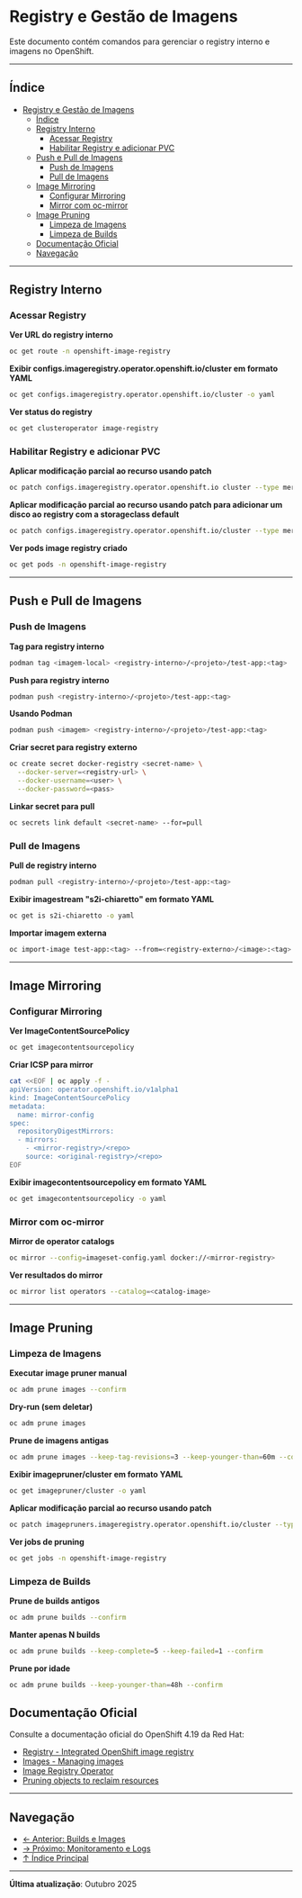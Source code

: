 # Registry e Gestão de Imagens

Este documento contém comandos para gerenciar o registry interno e imagens no OpenShift.

---

## Índice

- [Registry e Gestão de Imagens](#registry-e-gestão-de-imagens)
  - [Índice](#índice)
  - [Registry Interno](#registry-interno)
    - [Acessar Registry](#acessar-registry)
    - [Habilitar Registry e adicionar PVC](#habilitar-registry-e-adicionar-pvc)
  - [Push e Pull de Imagens](#push-e-pull-de-imagens)
    - [Push de Imagens](#push-de-imagens)
    - [Pull de Imagens](#pull-de-imagens)
  - [Image Mirroring](#image-mirroring)
    - [Configurar Mirroring](#configurar-mirroring)
    - [Mirror com oc-mirror](#mirror-com-oc-mirror)
  - [Image Pruning](#image-pruning)
    - [Limpeza de Imagens](#limpeza-de-imagens)
    - [Limpeza de Builds](#limpeza-de-builds)
  - [Documentação Oficial](#documentação-oficial)
  - [Navegação](#navegação)
---

## Registry Interno

### Acessar Registry
**Ver URL do registry interno**

```bash
oc get route -n openshift-image-registry
```

**Exibir configs.imageregistry.operator.openshift.io/cluster em formato YAML**

```bash
oc get configs.imageregistry.operator.openshift.io/cluster -o yaml
```

**Ver status do registry**

```bash
oc get clusteroperator image-registry
```

### Habilitar Registry e adicionar PVC 
**Aplicar modificação parcial ao recurso usando patch**

```bash
oc patch configs.imageregistry.operator.openshift.io cluster --type merge --patch '{"spec":{"managementState":"Managed"}}'
```

**Aplicar modificação parcial ao recurso usando patch para adicionar um disco ao registry com a storageclass default**

```bash
oc patch configs.imageregistry.operator.openshift.io/cluster --type merge -p '{"spec":{"storage":{"pvc":{"claim":""}}}}'
```

**Ver pods image registry criado**

```bash
oc get pods -n openshift-image-registry
```
---

## Push e Pull de Imagens

### Push de Imagens
**Tag para registry interno**

```bash ignore-test
podman tag <imagem-local> <registry-interno>/<projeto>/test-app:<tag>
```

**Push para registry interno**

```bash ignore-test
podman push <registry-interno>/<projeto>/test-app:<tag>
```

**Usando Podman**

```bash ignore-test
podman push <imagem> <registry-interno>/<projeto>/test-app:<tag>
```

**Criar secret para registry externo**

```bash ignore-test
oc create secret docker-registry <secret-name> \
  --docker-server=<registry-url> \
  --docker-username=<user> \
  --docker-password=<pass>
```

**Linkar secret para pull**

```bash ignore-test
oc secrets link default <secret-name> --for=pull
```

### Pull de Imagens
**Pull de registry interno**

```bash ignore-test
podman pull <registry-interno>/<projeto>/test-app:<tag>
```

**Exibir imagestream "s2i-chiaretto" em formato YAML**

```bash
oc get is s2i-chiaretto -o yaml
```

**Importar imagem externa**

```bash ignore-test
oc import-image test-app:<tag> --from=<registry-externo>/<image>:<tag> --confirm
```

---

## Image Mirroring

### Configurar Mirroring
**Ver ImageContentSourcePolicy**

```bash
oc get imagecontentsourcepolicy
```

**Criar ICSP para mirror**

```bash ignore-test
cat <<EOF | oc apply -f -
apiVersion: operator.openshift.io/v1alpha1
kind: ImageContentSourcePolicy
metadata:
  name: mirror-config
spec:
  repositoryDigestMirrors:
  - mirrors:
    - <mirror-registry>/<repo>
    source: <original-registry>/<repo>
EOF
```

**Exibir imagecontentsourcepolicy em formato YAML**

```bash
oc get imagecontentsourcepolicy -o yaml
```

### Mirror com oc-mirror
**Mirror de operator catalogs**

```bash ignore-test
oc mirror --config=imageset-config.yaml docker://<mirror-registry>
```

**Ver resultados do mirror**

```bash ignore-test
oc mirror list operators --catalog=<catalog-image>
```

---

## Image Pruning

### Limpeza de Imagens
**Executar image pruner manual**

```bash ignore-test
oc adm prune images --confirm
```

**Dry-run (sem deletar)**

```bash ignore-test
oc adm prune images
```

**Prune de imagens antigas**

```bash ignore-test
oc adm prune images --keep-tag-revisions=3 --keep-younger-than=60m --confirm
```

**Exibir imagepruner/cluster em formato YAML**

```bash
oc get imagepruner/cluster -o yaml
```

**Aplicar modificação parcial ao recurso usando patch**

```bash
oc patch imagepruners.imageregistry.operator.openshift.io/cluster --type merge -p '{"spec":{"schedule":"0 0 * * *","suspend":false,"keepTagRevisions":3}}'
```

**Ver jobs de pruning**

```bash
oc get jobs -n openshift-image-registry
```

### Limpeza de Builds
**Prune de builds antigos**

```bash ignore-test
oc adm prune builds --confirm
```

**Manter apenas N builds**

```bash ignore-test
oc adm prune builds --keep-complete=5 --keep-failed=1 --confirm
```

**Prune por idade**

```bash ignore-test
oc adm prune builds --keep-younger-than=48h --confirm
```

## Documentação Oficial

Consulte a documentação oficial do OpenShift 4.19 da Red Hat:

- <a href="https://docs.redhat.com/en/documentation/openshift_container_platform/4.19/html/registry">Registry - Integrated OpenShift image registry</a>
- <a href="https://docs.redhat.com/en/documentation/openshift_container_platform/4.19/html/images">Images - Managing images</a>
- <a href="https://docs.redhat.com/en/documentation/openshift_container_platform/4.19/html/registry/configuring-registry-operator">Image Registry Operator</a>
- <a href="https://docs.redhat.com/en/documentation/openshift_container_platform/4.19/html/building_applications">Pruning objects to reclaim resources</a>
---


## Navegação

- [← Anterior: Builds e Images](09-builds-images.md)
- [→ Próximo: Monitoramento e Logs](11-monitoramento-logs.md)
- [↑ Índice Principal](README.md)

---

**Última atualização**: Outubro 2025
